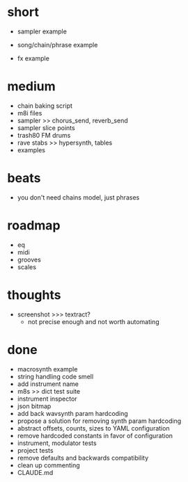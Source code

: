 # short

- sampler example

- song/chain/phrase example
- fx example

# medium

- chain baking script
- m8i files
- sampler >> chorus_send, reverb_send
- sampler slice points
- trash80 FM drums
- rave stabs >> hypersynth, tables
- examples

# beats

- you don't need chains model, just phrases

# roadmap

- eq
- midi
- grooves
- scales

# thoughts

- screenshot >>> textract?
  - not precise enough and not worth automating

# done

- macrosynth example
- string handling code smell
- add instrument name
- m8s >> dict test suite
- instrument inspector
- json bitmap
- add back wavsynth param hardcoding
- propose a solution for removing synth param hardcoding
- abstract offsets, counts, sizes to YAML configuration
- remove hardcoded constants in favor of configuration
- instrument, modulator tests
- project tests
- remove defaults and backwards compatibility
- clean up commenting
- CLAUDE.md

